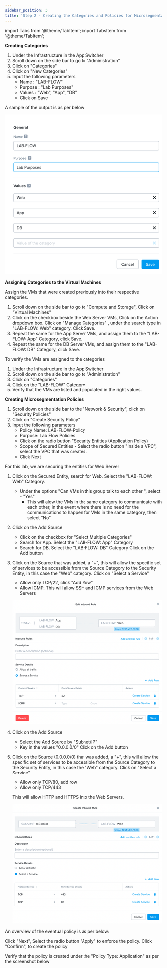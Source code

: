 ```yaml
---
sidebar_position: 3
title: 'Step 2 - Creating the Categories and Policies for Microsegmentation '
---
```


import Tabs from '@theme/TabItem';
import TabsItem from '@theme/TabItem';

**Creating Categories**

1.  Under the Infrastructure in the App Switcher
2.  Scroll down on the side bar to go to "Administration"
3.  Click on "Categories"
4.  Click on "New Categories"
5.  Input the following parameters
    - Name : "LAB-FLOW"
    - Purpose : "Lab Purposes"
    - Values : "Web", "App", "DB"
    - Click on Save

A sample of the output is as per below

![](img/categories.png)

**Assigning Categories to the Virtual Machines**

Assign the VMs that were created previously into their respective categories.

1.  Scroll down on the side bar to go to "Compute and Storage", Click on "Virtual Machines"
2.  Click on the checkbox beside the Web Server VMs, Click on the Action dropdown box. Click on "Manage Categories" , under the search type in "LAB-FLOW: Web" category. Click Save.
3.  Repeat the same for the App Server VMs, and assign them to the "LAB-FLOW: App" Category, click Save.
4.  Repeat the same for the DB Server VMs, and assign them to the "LAB-FLOW: DB" Category, click Save.

To verify the VMs are assigned to the categories

1.  Under the Infrastructure in the App Switcher
2.  Scroll down on the side bar to go to "Administration"
3.  Click on "Categories"
4.  Click on the "LAB-FLOW" Category
5.  Verify that the VMs are listed and populated in the right values.

**Creating Microsegmentation Policies**

1.  Scroll down on the side bar to the "Network & Security", click on "Security Policies"
2.  Click on "Create Security Policy"
3.  Input the following parameters
    - Policy Name: LAB-FLOW-Policy
    - Purpose: Lab Flow Policies
    - Click on the radio button "Security Entities (Application Policy)
    - Scope of Secured Entities - Select the radio button "Inside a VPC", select the VPC that was created.
    - Click Next

For this lab, we are securing the entities for Web Server

1.  Click on the Secured Entity, search for Web. Select the "LAB-FLOW: Web" Category.

    - Under the options "Can VMs in this group talk to each other ", select - "Yes"
      - This will alow the VMs in the same category to communicate with each other, in the event where there is no need for the communications to happen for VMs in the same category, then select "No"

2.  Click on the Add Source

    - Click on the checkbox for "Select Multiple Categories"
    - Search for App. Select the "LAB-FLOW: App" Category
    - Search for DB. Select the "LAB-FLOW: DB" Category
      Click on the Add button

3.  Click on the Source that was added, a "+", this will allow the specific set of services to be accessible from the Source Category to the Security Entity, in this case the "Web" category. Click on "Select a Service"

    - Allow only TCP/22, click "Add Row"
    - Allow ICMP.
      This will allow SSH and ICMP services from the Web Servers

    ![](img/mseg_1.png)

4.  Click on the Add Source

    - Select the Add Source by "Subnet/IP"
    - Key in the values "0.0.0.0/0"
      Click on the Add button

5.  Click on the Source (0.0.0.0/0) that was added, a "+", this will allow the specific set of services to be accessible from the Source Category to the Security Entity, in this case the "Web" category. Click on "Select a Service"

    - Allow only TCP/80, add row
    - Allow only TCP/443

    This will allow HTTP and HTTPS into the Web Servers.

    ![](img/mseg_2.png)

An overview of the eventual policy is as per below:

Click "Next", Select the radio button "Apply" to enforce the policy.
Click "Confirm", to create the policy

Verify that the policy is created under the "Policy Type: Application" as per the screenshot below
